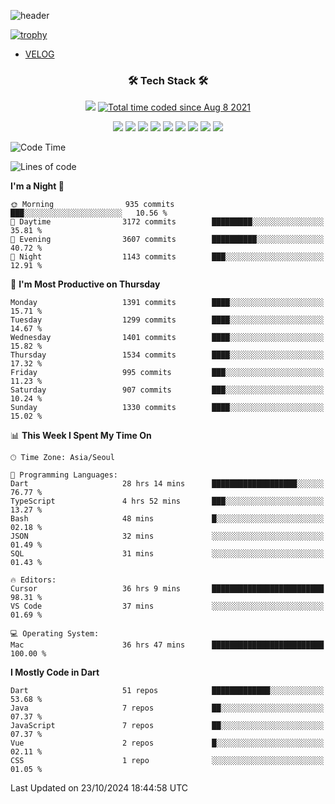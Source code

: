 <!--
**Ohgyuchan/Ohgyuchan** is a ✨ _special_ ✨ repository because its `README.md` (this file) appears on your GitHub profile.

Here are some ideas to get you started:

- 🔭 I’m currently working on ...
- 🌱 I’m currently learning ...
- 👯 I’m looking to collaborate on ...
- 🤔 I’m looking for help with ...
- 💬 Ask me about ...
- 📫 How to reach me: ...
- 😄 Pronouns: ...
- ⚡ Fun fact: ...
-->
![header](https://capsule-render.vercel.app/api?type=soft&color=auto&height=150&section=header&text=Ohgyuchan&fontSize=80&animation=twinkling)

[![trophy](https://github-profile-trophy.vercel.app/?username=Ohgyuchan&column=-1)](https://github.com/ryo-ma/github-profile-trophy)

<!-- ### Hi there 👋 -->
  * [VELOG](https://velog.io/@terman)



<h3 align="center"><b>🛠 Tech Stack 🛠</b></h3>

<p align="center">
<a href="https://hits.seeyoufarm.com"><img src="https://hits.seeyoufarm.com/api/count/incr/badge.svg?url=https%3A%2F%2Fgithub.com%2FOhgyuchan&count_bg=%2379C83D&title_bg=%23555555&icon=&icon_color=%23E7E7E7&title=visitors+%F0%9F%99%8C&edge_flat=false"/></a> <a href="https://wakatime.com/@9d35e6a9-2400-4e9b-b741-9597e6de1373"><img src="https://wakatime.com/badge/user/9d35e6a9-2400-4e9b-b741-9597e6de1373.svg" alt="Total time coded since Aug 8 2021" /></a></p>


<p align="center">
<img src="https://img.shields.io/badge/HTML5-E34F26?style=flat-square&logo=HTML5&logoColor=white"/></a>
<img src="https://img.shields.io/badge/CSS3-1572B6?style=flat-square&logo=CSS3&logoColor=white"/></a>
<img src="https://img.shields.io/badge/JavaScript-F7DF1E?style=flat-square&logo=JavaScript&logoColor=white"/></a>
<!-- <img src="https://img.shields.io/badge/Node.js-339933?style=flat-square&logo=Node.js&logoColor=white"/></a> &nbsp -->
<img src="https://img.shields.io/badge/Android-3DDC84?style=flat-square&logo=Android&logoColor=white"/></a> 
<img src="https://img.shields.io/badge/Flutter-02569B?style=flat-square&logo=Flutter&logoColor=white"></a> 
<img src="https://img.shields.io/badge/Dart-0175C2?style=flat-square&logo=Dart&logoColor=white"></a> 
<!-- <img src="https://img.shields.io/badge/R-0175C2?style=flat-square&logo=R&logoColor=white"></a> &nbsp -->
<!-- <img src="https://img.shields.io/badge/MongoDB-47A248?style=flat-square&logo=MongoDB&logoColor=white"/></a> &nbsp -->
<!-- <img src="https://img.shields.io/badge/MySQL-4479A1?style=flat-square&logo=MySQL&logoColor=white"/></a> &nbsp -->
<img src="https://img.shields.io/badge/c++-00599C?style=flat-square&logo=c%2B%2B&logoColor=white"/></a> 
<img src="https://img.shields.io/badge/python-0175C2?style=flat-square&logo=python&logoColor=white"></a> 
<img src="https://img.shields.io/badge/github-181717?style=flat-square&logo=github&logoColor=white"></a> 
<!-- <img src="https://img.shields.io/badge/unity-FCC624?style=flat-square&logo=unity&logoColor=black"></a>  -->
<!-- <img src="https://img.shields.io/badge/Amazon AWS-232F3E?style=flat-square&logo=Amazon%20AWS&logoColor=white"/></a> &nbsp -->
</p></b>

<!-- <h3 align="center"><b>⚡️ Stats ⚡️</b></h3> -->

<!-- ![Terman's GitHub stats](https://github-readme-stats.vercel.app/api?username=Ohgyuchan&count_private=true&show_icons=true&theme=buefy) -->
  
<!--START_SECTION:waka-->
![Code Time](http://img.shields.io/badge/Code%20Time-2%2C251%20hrs%2057%20mins-blue)

![Lines of code](https://img.shields.io/badge/From%20Hello%20World%20I%27ve%20Written-30.4%20million%20lines%20of%20code-blue)

**I'm a Night 🦉** 

```text
🌞 Morning                935 commits         ███░░░░░░░░░░░░░░░░░░░░░░   10.56 % 
🌆 Daytime                3172 commits        █████████░░░░░░░░░░░░░░░░   35.81 % 
🌃 Evening                3607 commits        ██████████░░░░░░░░░░░░░░░   40.72 % 
🌙 Night                  1143 commits        ███░░░░░░░░░░░░░░░░░░░░░░   12.91 % 
```
📅 **I'm Most Productive on Thursday** 

```text
Monday                   1391 commits        ████░░░░░░░░░░░░░░░░░░░░░   15.71 % 
Tuesday                  1299 commits        ████░░░░░░░░░░░░░░░░░░░░░   14.67 % 
Wednesday                1401 commits        ████░░░░░░░░░░░░░░░░░░░░░   15.82 % 
Thursday                 1534 commits        ████░░░░░░░░░░░░░░░░░░░░░   17.32 % 
Friday                   995 commits         ███░░░░░░░░░░░░░░░░░░░░░░   11.23 % 
Saturday                 907 commits         ███░░░░░░░░░░░░░░░░░░░░░░   10.24 % 
Sunday                   1330 commits        ████░░░░░░░░░░░░░░░░░░░░░   15.02 % 
```


📊 **This Week I Spent My Time On** 

```text
🕑︎ Time Zone: Asia/Seoul

💬 Programming Languages: 
Dart                     28 hrs 14 mins      ███████████████████░░░░░░   76.77 % 
TypeScript               4 hrs 52 mins       ███░░░░░░░░░░░░░░░░░░░░░░   13.27 % 
Bash                     48 mins             █░░░░░░░░░░░░░░░░░░░░░░░░   02.18 % 
JSON                     32 mins             ░░░░░░░░░░░░░░░░░░░░░░░░░   01.49 % 
SQL                      31 mins             ░░░░░░░░░░░░░░░░░░░░░░░░░   01.43 % 

🔥 Editors: 
Cursor                   36 hrs 9 mins       █████████████████████████   98.31 % 
VS Code                  37 mins             ░░░░░░░░░░░░░░░░░░░░░░░░░   01.69 % 

💻 Operating System: 
Mac                      36 hrs 47 mins      █████████████████████████   100.00 % 
```

**I Mostly Code in Dart** 

```text
Dart                     51 repos            █████████████░░░░░░░░░░░░   53.68 % 
Java                     7 repos             ██░░░░░░░░░░░░░░░░░░░░░░░   07.37 % 
JavaScript               7 repos             ██░░░░░░░░░░░░░░░░░░░░░░░   07.37 % 
Vue                      2 repos             █░░░░░░░░░░░░░░░░░░░░░░░░   02.11 % 
CSS                      1 repo              ░░░░░░░░░░░░░░░░░░░░░░░░░   01.05 % 
```




 Last Updated on 23/10/2024 18:44:58 UTC
<!--END_SECTION:waka-->
